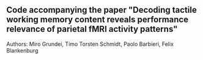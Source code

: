## Code accompanying the paper "Decoding tactile working memory content reveals performance relevance of parietal fMRI activity patterns"
Authors: Miro Grundei, Timo Torsten Schmidt, Paolo Barbieri, Felix Blankenburg
